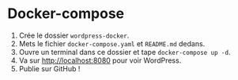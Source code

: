 # Docker-compose
1. Crée le dossier `wordpress-docker`.
2. Mets le fichier `docker-compose.yaml` et `README.md` dedans.
3. Ouvre un terminal dans ce dossier et tape `docker-compose up -d`.
4. Va sur [http://localhost:8080](http://localhost:8080) pour voir WordPress.
5. Publie sur GitHub !
